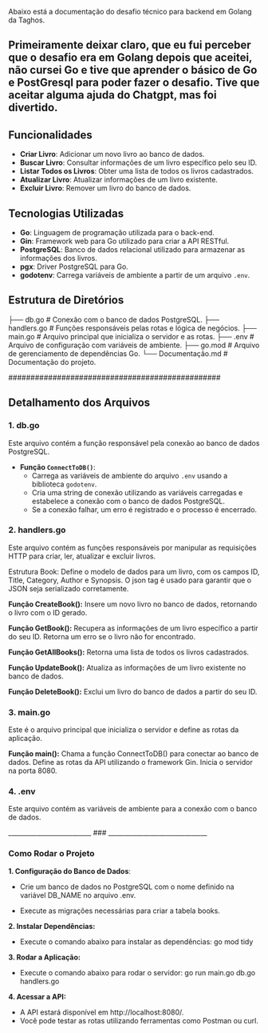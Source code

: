 Abaixo está a documentação do desafio técnico para backend em Golang da Taghos.

 ## Primeiramente deixar claro, que eu fui perceber que o desafio era em Golang depois que aceitei, não cursei Go e tive que aprender o básico de Go e PostGresql para poder fazer o desafio. Tive que aceitar alguma ajuda do Chatgpt, mas foi divertido.

 ## Funcionalidades

- **Criar Livro**: Adicionar um novo livro ao banco de dados.
- **Buscar Livro**: Consultar informações de um livro específico pelo seu ID.
- **Listar Todos os Livros**: Obter uma lista de todos os livros cadastrados.
- **Atualizar Livro**: Atualizar informações de um livro existente.
- **Excluir Livro**: Remover um livro do banco de dados.

## Tecnologias Utilizadas

- **Go**: Linguagem de programação utilizada para o back-end.
- **Gin**: Framework web para Go utilizado para criar a API RESTful.
- **PostgreSQL**: Banco de dados relacional utilizado para armazenar as informações dos livros.
- **pgx**: Driver PostgreSQL para Go.
- **godotenv**: Carrega variáveis de ambiente a partir de um arquivo `.env`.

## Estrutura de Diretórios

 ├── db.go # Conexão com o banco de dados PostgreSQL.
 ├── handlers.go # Funções responsáveis pelas rotas e lógica de negócios. 
 ├── main.go # Arquivo principal que inicializa o servidor e as rotas. 
 ├── .env # Arquivo de configuração com variáveis de ambiente.
 ├── go.mod # Arquivo de gerenciamento de dependências Go. 
  └── Documentação.md # Documentação do projeto.

  ################################################


## Detalhamento dos Arquivos

### 1. **db.go**

Este arquivo contém a função responsável pela conexão ao banco de dados PostgreSQL.

- **Função `ConnectToDB()`**: 
  - Carrega as variáveis de ambiente do arquivo `.env` usando a biblioteca `godotenv`.
  - Cria uma string de conexão utilizando as variáveis carregadas e estabelece a conexão com o banco de dados PostgreSQL.
  - Se a conexão falhar, um erro é registrado e o processo é encerrado.

### 2. handlers.go
Este arquivo contém as funções responsáveis por manipular as requisições HTTP para criar, ler, atualizar e excluir livros.

Estrutura Book: Define o modelo de dados para um livro, com os campos ID, Title, Category, Author e Synopsis. O json tag é usado para garantir que o JSON seja serializado corretamente.

**Função CreateBook():** Insere um novo livro no banco de dados, retornando o livro com o ID gerado.

**Função GetBook():** Recupera as informações de um livro específico a partir do seu ID. Retorna um erro se o livro não for encontrado.

**Função GetAllBooks():** Retorna uma lista de todos os livros cadastrados.

**Função UpdateBook():** Atualiza as informações de um livro existente no banco de dados.

**Função DeleteBook():** Exclui um livro do banco de dados a partir do seu ID.

### 3. main.go
Este é o arquivo principal que inicializa o servidor e define as rotas da aplicação.

**Função main():**
Chama a função ConnectToDB() para conectar ao banco de dados.
Define as rotas da API utilizando o framework Gin.
Inicia o servidor na porta 8080.

### 4. .env
Este arquivo contém as variáveis de ambiente para a conexão com o banco de dados.

__________________________ ### _______________________________

 ### Como Rodar o Projeto
 **1. Configuração do Banco de Dados**:

 - Crie um banco de dados no PostgreSQL com o nome definido na variável DB_NAME no arquivo .env.

 - Execute as migrações necessárias para criar a tabela books.

 **2. Instalar Dependências:** 

 - Execute o comando abaixo para instalar as dependências:
         go mod tidy 


 **3. Rodar a Aplicação:** 

 - Execute o comando abaixo para rodar o servidor:
        go run main.go db.go handlers.go 

 **4. Acessar a API:** 

 - A API estará disponível em http://localhost:8080/.
 - Você pode testar as rotas utilizando ferramentas como Postman ou curl.
